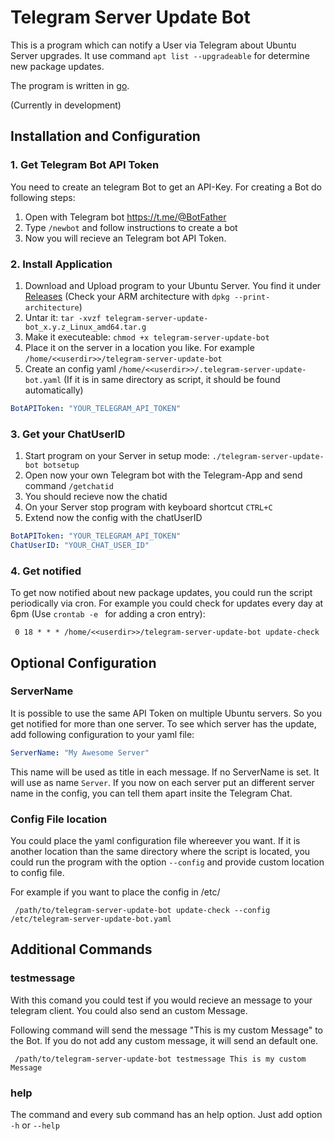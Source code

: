 Telegram Server Update Bot
==========================
This is a program which can notify a User via Telegram about Ubuntu Server upgrades. It use command `apt list --upgradeable` for determine new package updates.

The program is written in [go](golang.org).

(Currently in development)

Installation and Configuration
------------------------------
### 1. Get Telegram Bot API Token
You need to create an telegram Bot to get an API-Key. For creating a Bot do following steps:
1. Open with Telegram bot https://t.me/@BotFather
2. Type `/newbot` and follow instructions to create a bot
3. Now you will recieve an Telegram bot API Token.

### 2. Install Application
1. Download and Upload program to your Ubuntu Server. You find it under [Releases](https://github.com/joshuabeny1999/telegram-server-update-bot/releases/latest) (Check your ARM architecture with `dpkg --print-architecture`) 
2. Untar it: `tar -xvzf telegram-server-update-bot_x.y.z_Linux_amd64.tar.g`
3. Make it executeable: `chmod +x telegram-server-update-bot`
4. Place it on the server in a location you like. For example `/home/<<userdir>>/telegram-server-update-bot`
5. Create an config yaml `/home/<<userdir>>/.telegram-server-update-bot.yaml` (If it is in same directory as script, it should be found automatically)
```yaml
BotAPIToken: "YOUR_TELEGRAM_API_TOKEN"
```
### 3. Get your ChatUserID
1. Start program on your Server in setup mode: `./telegram-server-update-bot botsetup`
2. Open now your own Telegram bot with the Telegram-App and send command `/getchatid`
3. You should recieve now the chatid
4. On your Server stop program with keyboard shortcut `CTRL+C`
5. Extend now the config with the chatUserID
```yaml
BotAPIToken: "YOUR_TELEGRAM_API_TOKEN"
ChatUserID: "YOUR_CHAT_USER_ID"
```

### 4. Get notified
To get now notified about new package updates, you could run the script periodically via cron.
For example you could check for updates every day at 6pm (Use `crontab -e ` for adding a cron entry):
```
 0 18 * * * /home/<<userdir>>/telegram-server-update-bot update-check 
```

Optional Configuration
-----------------------
### ServerName
It is possible to use the same API Token on multiple Ubuntu servers. So you get notified for more than one server.
To see which server has the update, add following configuration to your yaml file:
```yaml
ServerName: "My Awesome Server"
```

This name will be used as title in each message. If no ServerName is set. It will use as name `Server`.
If you now on each server put an different server name in the config, you can tell them apart insite the Telegram Chat.

### Config File location
You could place the yaml configuration file whereever you want. If it is another location than the same directory where the script is located,
you could run the program with the option `--config` and provide custom location to config file.

For example if you want to place the config in /etc/
```
 /path/to/telegram-server-update-bot update-check --config /etc/telegram-server-update-bot.yaml
```

Additional Commands
-------------------
### testmessage
With this comand you could test if you would recieve an message to your telegram client. You could also send an custom Message.

Following command will send the message "This is my custom Message" to the Bot. If you do not add any custom message, it will send an default one.
```
 /path/to/telegram-server-update-bot testmessage This is my custom Message
```

### help
The command and every sub command has an help option. Just add option `-h` or `--help`

